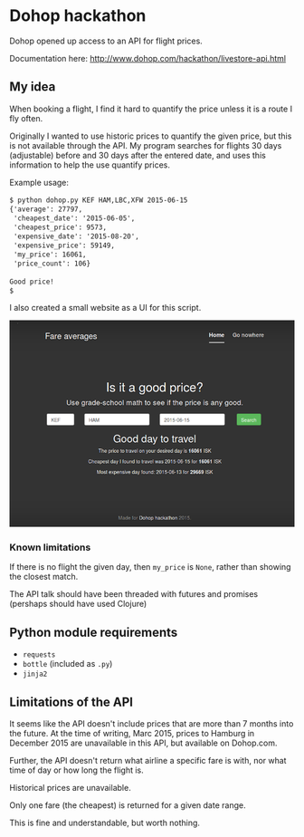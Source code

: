 # Dohop hackathon

Dohop opened up access to an API for flight prices. 

Documentation here: http://www.dohop.com/hackathon/livestore-api.html

## My idea

When booking a flight, I find it hard to quantify the price unless it is a route I fly often. 

Originally I wanted to use historic prices to quantify the given price, but this is not available through the API. My program searches for flights 30 days (adjustable) before and 30 days after the entered date, and uses this information to help the use quantify prices.  

Example usage:

    $ python dohop.py KEF HAM,LBC,XFW 2015-06-15
    {'average': 27797,
     'cheapest_date': '2015-06-05',
     'cheapest_price': 9573,
     'expensive_date': '2015-08-20',
     'expensive_price': 59149,
     'my_price': 16061,
     'price_count': 106}
    
    Good price!
    $

I also created a small website as a UI for this script. 

![scrot](scrot.png)


### Known limitations

If there is no flight the given day, then `my_price` is `None`, rather than showing the closest match. 

The API talk should have been threaded with futures and promises (pershaps should have used Clojure)

## Python module requirements

 * `requests`
 * `bottle` (included as `.py`)
 * `jinja2`

## Limitations of the API

It seems like the API doesn't include prices that are more than 7 months into the future. At the time of writing, Marc 2015, prices to Hamburg in December 2015 are unavailable in this API, but available on Dohop.com. 

Further, the API doesn't return what airline a specific fare is with, nor what time of day or how long the flight is. 

Historical prices are unavailable. 

Only one fare (the cheapest) is returned for a given date range. 

This is fine and understandable, but worth nothing. 